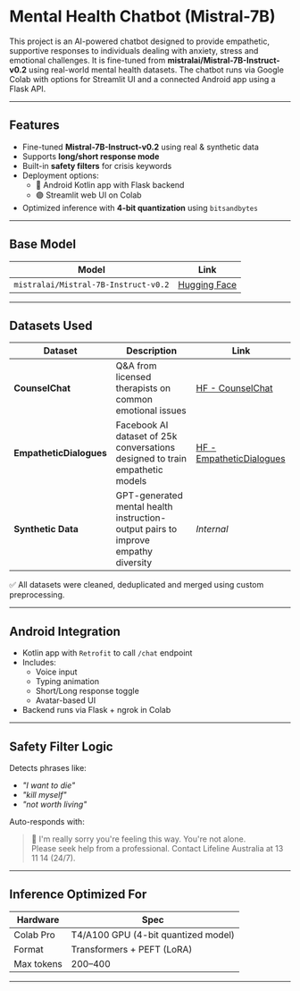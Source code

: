 
# Mental Health Chatbot (Mistral-7B)

This project is an AI-powered chatbot designed to provide empathetic, supportive responses to individuals dealing with anxiety, stress and emotional challenges. It is fine-tuned from **mistralai/Mistral-7B-Instruct-v0.2** using real-world mental health datasets. The chatbot runs via Google Colab with options for Streamlit UI and a connected Android app using a Flask API.

---

## Features

- Fine-tuned **Mistral-7B-Instruct-v0.2** using real & synthetic data
- Supports **long/short response mode**
- Built-in **safety filters** for crisis keywords
- Deployment options:
  - 📱 Android Kotlin app with Flask backend
  - 🟣 Streamlit web UI on Colab
- Optimized inference with **4-bit quantization** using `bitsandbytes`

---


## Base Model

| Model | Link |
|-------|------|
| `mistralai/Mistral-7B-Instruct-v0.2` | [Hugging Face](https://huggingface.co/mistralai/Mistral-7B-Instruct-v0.2) |

---

## Datasets Used

| Dataset | Description | Link |
|---------|-------------|------|
| **CounselChat** | Q&A from licensed therapists on common emotional issues | [HF - CounselChat](https://huggingface.co/datasets/nbertagnolli/counsel-chat) |
| **EmpatheticDialogues** | Facebook AI dataset of 25k conversations designed to train empathetic models | [HF - EmpatheticDialogues](https://huggingface.co/datasets/facebook/empathetic_dialogues) |
| **Synthetic Data** | GPT-generated mental health instruction-output pairs to improve empathy diversity | *Internal* |

✅ All datasets were cleaned, deduplicated and merged using custom preprocessing.

---

## Android Integration

- Kotlin app with `Retrofit` to call `/chat` endpoint
- Includes:
  - Voice input
  - Typing animation
  - Short/Long response toggle
  - Avatar-based UI
- Backend runs via Flask + ngrok in Colab

---

## Safety Filter Logic

Detects phrases like:
- *"I want to die"*
- *"kill myself"*
- *"not worth living"*

Auto-responds with:

> 💙 I'm really sorry you're feeling this way. You're not alone.  
> Please seek help from a professional. Contact Lifeline Australia at 13 11 14 (24/7).

---

## Inference Optimized For

| Hardware | Spec |
|----------|------|
| Colab Pro | T4/A100 GPU (4-bit quantized model) |
| Format | Transformers + PEFT (LoRA) |
| Max tokens | 200–400 |

---
